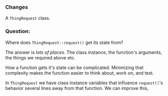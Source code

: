 ### Changes 
A ``ThingRequest`` class.

### Question:
Where does ``ThingRequest::request()`` get its state from?

The answer is _lots of places_. The class instance, the function's arguments, the things we required above etc.

How a function gets it's state can be complicated. Minimizing that complexity makes the function easier to think about,
work on, and test.

In ``ThingRequest`` we have class instance variables that influence ``request()``'s behavior several lines away from that
function. We can improve this,
